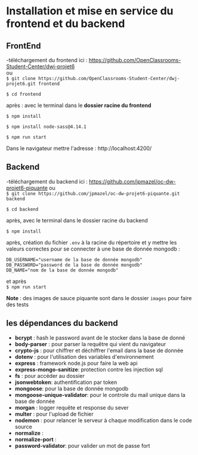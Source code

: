 # Installation et mise en service du frontend et du backend

## FrontEnd
-téléchargement du frontend ici : https://github.com/OpenClassrooms-Student-Center/dwj-projet6   
ou  
`$ git clone https://github.com/OpenClassrooms-Student-Center/dwj-projet6.git frontend ` 

`$ cd frontend`

après :
avec le terminal dans le **dossier racine du frontend**

`$ npm install`

`$ npm install node-sass@4.14.1`

`$ npm run start`

Dans le navigateur mettre l'adresse : http://localhost:4200/

## Backend
-téléchargement du backend ici : https://github.com/jpmazel/oc-dw-projet6-piquante
ou   
`$ git clone https://github.com/jpmazel/oc-dw-projet6-piquante.git backend `

`$ cd backend`

après, avec le terminal dans le dossier racine du backend  

`$ npm install `

après, création du fichier `.env` à la racine du répertoire et y mettre les valeurs correctes pour se connecter à une base de donnée mongodb : 

`DB_USERNAME="username de la base de donnée mongodb"`  
`DB_PASSWORD="password de la base de donnée mongodb"`  
`DB_NAME="nom de la base de donnée mongodb"`

et après   
`$ npm run start `

**Note** :  des images de sauce piquante sont dans le dossier `images` pour faire des tests

## les dépendances du backend
- **bcrypt** : hash le password avant de le stocker dans la base de donné
- **body-parser** : pour parser la requêtre qui vient du navigateur
- **crypto-js** : pour chiffrer et déchiffrer l'email dans la base de donnée
- **dotenv** : pour l'utilisation des variables d'environnement
- **express** : framework node.js pour faire la web api
- **express-mongo-sanitize**: protection contre les injection sql
- **fs** : pour accéder au dossier
- **jsonwebtoken**: authentification par token
- **mongoose**: pour la base de donnée mongodb
- **mongoose-unique-validator**: pour le controle du mail unique dans la base de donnée
- **morgan** : logger requête et response du sever
- **multer** : pour l'upload de fichier
- **nodemon** : pour relancer le serveur à chaque modification dans le code source
- **normalize** : 
- **normalize-port** : 
- **password-validator**: pour valider un mot de passe fort 


